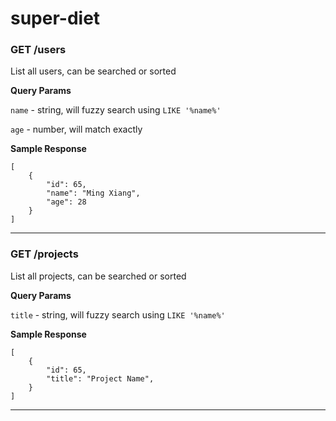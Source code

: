 # super-diet

### GET /users

List all users, can be searched or sorted

**Query Params**

`name` - string, will fuzzy search using `LIKE '%name%'`

`age` - number, will match exactly

**Sample Response**

```
[
    {
        "id": 65,
        "name": "Ming Xiang",
        "age": 28
    }
]
```
---

### GET /projects

List all projects, can be searched or sorted

**Query Params**

`title` - string, will fuzzy search using `LIKE '%name%'`

**Sample Response**

```
[
    {
        "id": 65,
        "title": "Project Name",
    }
]
```
---